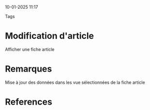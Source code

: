 10-01-2025 11:17

Tags 

# Modification d'article

Afficher une fiche article
# Remarques

Mise à jour des données dans les vue sélectionnées de la fiche article
# References
